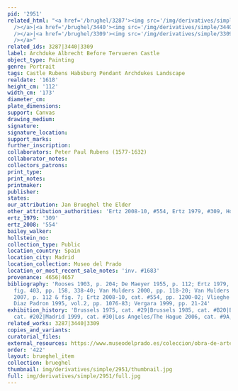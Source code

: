 ```yaml
---
pid: '2951'
related_html: "<a href='/brughel/3287'><img src='/img/derivatives/simple/3287/thumbnail.jpg'
  /></a>|<a href='/brughel/3440'><img src='/img/derivatives/simple/3440/thumbnail.jpg'
  /></a>|<a href='/brughel/3309'><img src='/img/derivatives/simple/3309/thumbnail.jpg'
  /></a>"
related_ids: 3287|3440|3309
label: Archduke Albrecht Before Tervueren Castle
object_type: Painting
genre: Portrait
tags: Castle Rubens Habsburg Pendant Archdukes Landscape
realdate: '1618'
height_cm: '112'
width_cm: '173'
diameter_cm: 
plate_dimensions: 
support: Canvas
drawing_medium: 
signature: 
signature_location: 
support_marks: 
further_inscription: 
collaborators: Peter Paul Rubens (1577-1632)
collaborator_notes: 
collectors_patrons: 
print_type: 
print_notes: 
printmaker: 
publisher: 
states: 
our_attribution: Jan Brueghel the Elder
other_attribution_authorities: 'Ertz 2008-10, #554, Ertz 1979, #309, Honig database'
ertz_1979: '309'
ertz_2008: '554'
bailey_walker: 
hollstein_no: 
collection_type: Public
location_country: Spain
location_city: Madrid
location_collection: Museo del Prado
location_or_most_recent_sale_notes: 'inv. #1683'
provenance: 4656|4657
bibliography: 'Rooses 1903, p. 204; De Maeyer 1955, p. 112; Ertz 1979, cat. #309,
  fig. 403, pp. 158, 338-40; Van Mulders 2000, pp. 118-20; Van Mulders in Brussels
  2007, p. 112 & fig. 7; Ertz 2008-10, cat. #554, pp. 1200-02; Vlieghe 1987, pp. 43-45;
  Diaz Padron 1995, vol.2, pp. 1076-83; Vergara 1999, pp. 21-24'
exhibition_history: 'Brussels 1975, cat. #29|Brussels 1985, cat. #B20|Brussels 1998,
  cat. #202|Madrid 1999, cat. #30|Los Angeles/The Hague 2006, cat. #9A, pp. 100-107'
related_works: 3287|3440|3309
copies_and_variants: 
curatorial_files: 
external_resources: https://www.museodelprado.es/coleccion/obra-de-arte/el-archiduque-alberto-de-austria/36dba607-3137-455f-9d0d-2b7d3b3a1c1b
order: '422'
layout: brueghel_item
collection: brueghel
thumbnail: img/derivatives/simple/2951/thumbnail.jpg
full: img/derivatives/simple/2951/full.jpg
---
```

